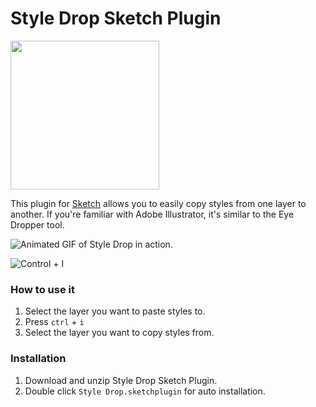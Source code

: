 # Style Drop Sketch Plugin

<img src="http://ryanmclaughlin.s3-us-west-2.amazonaws.com/share/share/cJiR0S9gNR/StyleDrop-2x.png" width="238" />

This plugin for [Sketch][] allows you to easily copy styles from one layer to another. If you're familiar with Adobe Illustrator, it's similar to the Eye Dropper tool.

![Animated GIF of Style Drop in action.](http://ryanmclaughlin.s3-us-west-2.amazonaws.com/share/share/4uXpXAyYFY/sketch_styledrop3.gif)

![Control + I](http://ryanmclaughlin.s3-us-west-2.amazonaws.com/share/share/tvkon5kQGt/StyleDrop_Keyboard.svg)

### How to use it
1. Select the layer you want to paste styles to.
2. Press `ctrl` + `i`
3. Select the layer you want to copy styles from.

[Sketch]: http://bohemiancoding.com/sketch/

### Installation
1. Download and unzip Style Drop Sketch Plugin.
2. Double click `Style Drop.sketchplugin` for auto installation.
